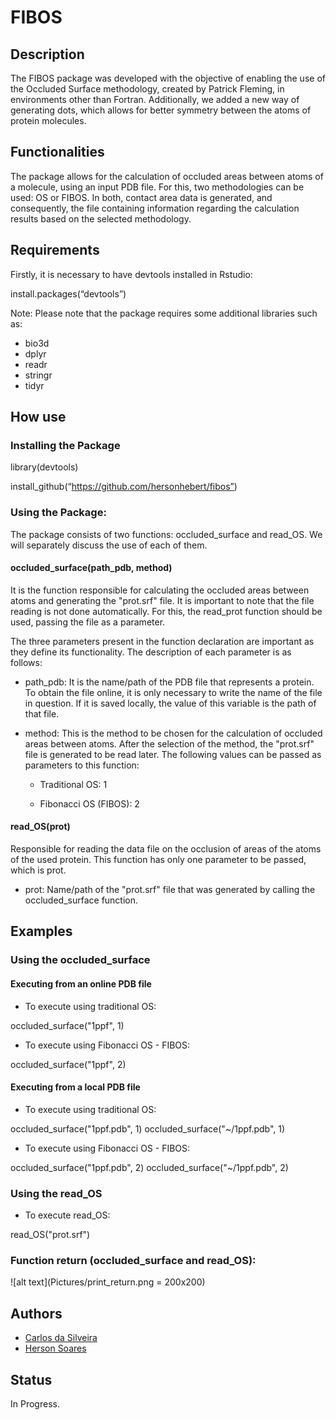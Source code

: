 # FIBOS
## Description
The FIBOS package was developed with the objective of enabling the use of the Occluded Surface methodology, created by Patrick Fleming, in environments other than Fortran. Additionally, we added a new way of generating dots, which allows for better symmetry between the atoms of protein molecules.
## Functionalities
The package allows for the calculation of occluded areas between atoms of a molecule, using an input PDB file. For this, two methodologies can be used: OS or FIBOS. In both, contact area data is generated, and consequently, the file containing information regarding the calculation results based on the selected methodology.
## Requirements
Firstly, it is necessary to have devtools installed in Rstudio:

install.packages(“devtools”)

Note: Please note that the package requires some additional libraries such as:
  * bio3d
  * dplyr
  * readr
  * stringr
  * tidyr

## How use
### Installing the Package

library(devtools)

install_github(“https://github.com/hersonhebert/fibos”)
### Using the Package:

The package consists of two functions: occluded_surface and read_OS. We will separately discuss the use of each of them.

#### occluded_surface(path_pdb, method)

It is the function responsible for calculating the occluded areas between atoms and generating the "prot.srf" file. It is important to note that the file reading is not done automatically. For this, the read_prot function should be used, passing the file as a parameter.

The three parameters present in the function declaration are important as they define its functionality. The description of each parameter is as follows:

- path_pdb: It is the name/path of the PDB file that represents a protein. To obtain the file online, it is only necessary to write the name of the file in question. If it is saved locally, the value of this variable is the path of that file.

- method: This is the method to be chosen for the calculation of occluded areas between atoms. After the selection of the method, the "prot.srf" file is generated to be read later. The following values can be passed as parameters to this function:

  - Traditional OS: 1

  - Fibonacci OS (FIBOS): 2

#### read_OS(prot)

Responsible for reading the data file on the occlusion of areas of the atoms of the used protein. This function has only one parameter to be passed, which is prot.

  - prot: Name/path of the "prot.srf" file that was generated by calling the occluded_surface function.

## Examples

### Using the occluded_surface

#### Executing from an online PDB file
* To execute using traditional OS:

occluded_surface("1ppf", 1)

* To execute using Fibonacci OS - FIBOS:

occluded_surface("1ppf", 2)

#### Executing from a local PDB file

* To execute using traditional OS:

occluded_surface("1ppf.pdb", 1)
occluded_surface("~/1ppf.pdb", 1)


* To execute using Fibonacci OS - FIBOS:

occluded_surface("1ppf.pdb", 2)
occluded_surface("~/1ppf.pdb", 2)

### Using the read_OS

* To execute read_OS:

read_OS("prot.srf")

### Function return (occluded_surface and read_OS):

![alt text](Pictures/print_return.png = 200x200)

## Authors

- [Carlos da Silveira](https://github.com/profcaveira)
- [Herson Soares](https://github.com/hersonhebert)

## Status
In Progress.

